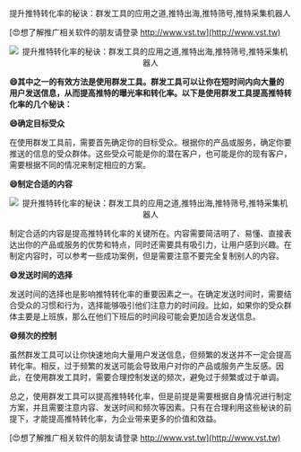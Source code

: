 提升推特转化率的秘诀：群发工具的应用之道,推特出海,推特筛号,推特采集机器人

[😍想了解推广相关软件的朋友请登录 http://www.vst.tw](http://www.vst.tw)

 <center><img src="https://vst.tw/MP4/tuiguang/png/8.png" alt="提升推特转化率的秘诀：群发工具的应用之道,推特出海,推特筛号,推特采集机器人"></center>

**😄其中之一的有效方法是使用群发工具。群发工具可以让你在短时间内向大量的用户发送信息，从而提高推特的曝光率和转化率。以下是使用群发工具提高推特转化率的几个秘诀：**

**😄确定目标受众**

在使用群发工具前，需要首先确定你的目标受众。根据你的产品或服务，确定你要推送的信息的受众群体。这些受众可能是你的潜在客户，也可能是你的现有客户，需要根据不同的情况来制定相应的方案。

**😄制定合适的内容**

 <center><img src="https://vst.tw/MP4/tuiguang/png/0.png" alt="提升推特转化率的秘诀：群发工具的应用之道,推特出海,推特筛号,推特采集机器人"></center>

制定合适的内容是提高推特转化率的关键所在。内容需要简洁明了、易懂、直接表达出你的产品或服务的优势和特点，同时还需要具有吸引力，让用户感到兴趣。在制定内容时，可以参考一些成功案例，但是需要注意不要完全复制别人的内容。

**😄发送时间的选择**

发送时间的选择也是影响推特转化率的重要因素之一。在确定发送时间时，需要结合受众的习惯和行为，选择能够吸引他们注意力的时间段。比如，如果你的受众群体主要是上班族，那么在他们下班后的时间段可能会更加适合发送信息。

**😄频次的控制**

虽然群发工具可以让你快速地向大量用户发送信息，但频繁的发送并不一定会提高转化率。相反，过于频繁的发送可能会导致用户对你的产品或服务产生反感。因此，在使用群发工具时，需要合理控制发送的频次，避免过于频繁或过于单调。

总之，使用群发工具可以提高推特转化率，但是前提是需要根据自身情况进行制定方案，并且需要注意内容、发送时间和频次等因素。只有在合理利用这些秘诀的前提下，才能提高推特转化率，为企业带来更多的价值和效益。

[😍想了解推广相关软件的朋友请登录 http://www.vst.tw](http://www.vst.tw)



